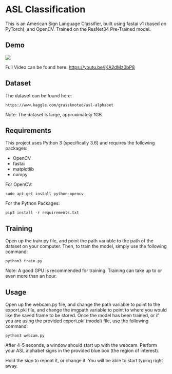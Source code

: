 # ASL Classification

This is an American Sign Language Classifier, built using fastai v1 (based on PyTorch), and OpenCV. 
Trained on the ResNet34 Pre-Trained model.

## Demo

![](https://i.imgur.com/gesI2th.gif)

Full Video can be found here: https://youtu.be/jKA2dMz0bP8

## Dataset

The dataset can be found here:

```
https://www.kaggle.com/grassknoted/asl-alphabet
```
Note: The dataset is large, approximately 1GB.

## Requirements

This project uses Python 3 (specifically 3.6) and requires the following packages:

* OpenCV
* fastai
* matplotlib
* numpy

For OpenCV: 

```
sudo apt-get install python-opencv
```

For the Python Packages:

```
pip3 install -r requirements.txt
```

## Training 

Open up the train.py file, and point the path variable to the path of the dataset on your computer.
Then, to train the model, simply use the following command:

```
python3 train.py
```
Note: A good GPU is recommended for training. Training can take up to or even more than an hour.

## Usage

Open up the webcam.py file, and change the path variable to point to the export.pkl file, and change the imgpath variable to point to where you would like the saved frame to be stored.
Once the model has been trained, or if you are using the provided export.pkl (model) file, use the following command:

```
python3 webcam.py
```
After 4-5 seconds, a window should start up with the webcam. Perform your ASL alphabet signs in the provided blue box (the region of interest).

Hold the sign to repeat it, or change it. You will be able to start typing right away.
